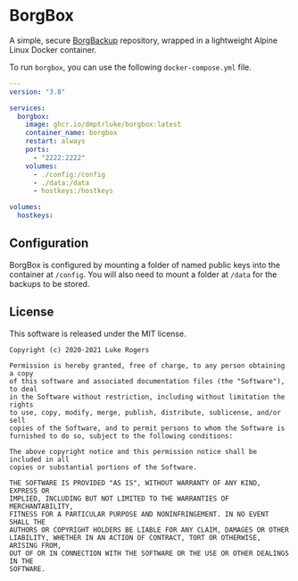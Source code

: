 # BorgBox
A simple, secure [BorgBackup](https://borgbackup.readthedocs.io/en/stable/) repository, wrapped in a lightweight Alpine Linux Docker container.

To run `borgbox`, you can use the following `docker-compose.yml` file.
```yaml
---
version: "3.8"

services:
  borgbox:
    image: ghcr.io/dmptrluke/borgbox:latest
    container_name: borgbox
    restart: always
    ports:
      - "2222:2222"
    volumes:
      - ./config:/config
      - ./data:/data
      - hostkeys:/hostkeys

volumes:
  hostkeys:
```

## Configuration 
BorgBox is configured by mounting a folder of named public keys into the container at `/config`. You will also need to mount a folder at `/data` for the backups to be stored.


## License

This software is released under the MIT license.
```
Copyright (c) 2020-2021 Luke Rogers

Permission is hereby granted, free of charge, to any person obtaining a copy
of this software and associated documentation files (the "Software"), to deal
in the Software without restriction, including without limitation the rights
to use, copy, modify, merge, publish, distribute, sublicense, and/or sell
copies of the Software, and to permit persons to whom the Software is
furnished to do so, subject to the following conditions:

The above copyright notice and this permission notice shall be included in all
copies or substantial portions of the Software.

THE SOFTWARE IS PROVIDED "AS IS", WITHOUT WARRANTY OF ANY KIND, EXPRESS OR
IMPLIED, INCLUDING BUT NOT LIMITED TO THE WARRANTIES OF MERCHANTABILITY,
FITNESS FOR A PARTICULAR PURPOSE AND NONINFRINGEMENT. IN NO EVENT SHALL THE
AUTHORS OR COPYRIGHT HOLDERS BE LIABLE FOR ANY CLAIM, DAMAGES OR OTHER
LIABILITY, WHETHER IN AN ACTION OF CONTRACT, TORT OR OTHERWISE, ARISING FROM,
OUT OF OR IN CONNECTION WITH THE SOFTWARE OR THE USE OR OTHER DEALINGS IN THE
SOFTWARE.
```
